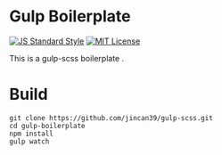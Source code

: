 # Gulp Boilerplate
[![JS Standard Style](https://img.shields.io/badge/code%20style-standard-brightgreen.svg?style=flat-square)](http://standardjs.com/)
[![MIT License](https://img.shields.io/badge/license-mit-blue.svg?style=flat-square)](LICENSE)

This is a gulp-scss boilerplate .

# Build
```
git clone https://github.com/jincan39/gulp-scss.git
cd gulp-boilerplate
npm install
gulp watch
```
